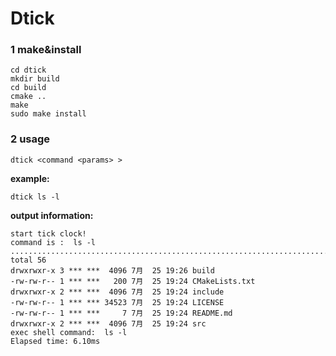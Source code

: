 # Dtick

### 1 make&install

```shell
cd dtick
mkdir build
cd build
cmake ..
make 
sudo make install
```

### 2 usage

```shell
dtick <command <params> >
```

**example:**

```shell
dtick ls -l
```

**output information:**

```shell
start tick clock! 
command is :  ls -l 
.......................................................................
total 56
drwxrwxr-x 3 *** ***  4096 7月  25 19:26 build
-rw-rw-r-- 1 *** ***   200 7月  25 19:24 CMakeLists.txt
drwxrwxr-x 2 *** ***  4096 7月  25 19:24 include
-rw-rw-r-- 1 *** *** 34523 7月  25 19:24 LICENSE
-rw-rw-r-- 1 *** ***     7 7月  25 19:24 README.md
drwxrwxr-x 2 *** ***  4096 7月  25 19:24 src
exec shell command:  ls -l 
Elapsed time: 6.10ms 
```

